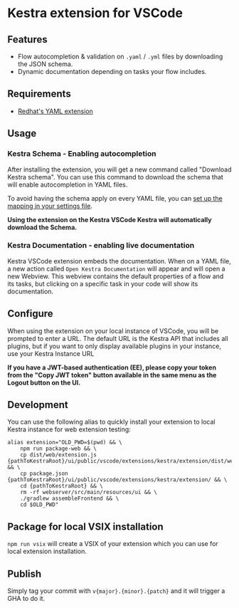 # Kestra extension for VSCode

## Features

- Flow autocompletion & validation on `.yaml` / `.yml` files by downloading the JSON schema.
- Dynamic documentation depending on tasks your flow includes.

## Requirements

- [Redhat's YAML extension](https://marketplace.visualstudio.com/items?itemName=redhat.vscode-yaml)

## Usage 

### Kestra Schema - Enabling autocompletion

After installing the extension, you will get a new command called "Download Kestra schema".
You can use this command to download the schema that will enable autocompletion in YAML files.

To avoid having the schema apply on every YAML file, you can [set up the mapping in your settings file](https://code.visualstudio.com/docs/languages/json#_mapping-in-the-user-settings).

**Using the extension on the Kestra VSCode Kestra will automatically download the Schema.**

### Kestra Documentation - enabling live documentation

Kestra VSCode extension embeds the documentation. When on a YAML file, a new action called `Open Kestra Documentation` will appear and will open a new Webview. This webview contains the default properties of a flow and its tasks, but clicking on a specific task in your code will show its documentation.

## Configure

When using the extension on your local instance of VSCode, you will be prompted to enter a URL.
The default URL is the Kestra API that includes all plugins, but if you want to only display available plugins in your instance, use your Kestra Instance URL 

**If you have a JWT-based authentication (EE), please copy your token from the "Copy JWT token" button available in the same menu as the Logout button on the UI.**

## Development

You can use the following alias to quickly install your extension to local Kestra instance for web extension testing:
```
alias extension="OLD_PWD=$(pwd) && \
    npm run package-web && \
    cp dist/web/extension.js {pathToKestraRoot}/ui/public/vscode/extensions/kestra/extension/dist/web/ && \
    cp package.json {pathToKestraRoot}/ui/public/vscode/extensions/kestra/extension/ && \
    cd {pathToKestraRoot} && \
    rm -rf webserver/src/main/resources/ui && \
    ./gradlew assembleFrontend && \
    cd $OLD_PWD"
```

## Package for local VSIX installation
`npm run vsix` will create a VSIX of your extension which you can use for local extension installation.

## Publish
Simply tag your commit with `v{major}.{minor}.{patch}` and it will trigger a GHA to do it.